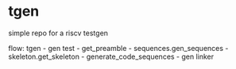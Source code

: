 # tgen
simple repo for a riscv testgen

flow:
tgen 
	- gen test
		- get_preamble
		- sequences.gen_sequences
				- skeleton.get_skeleton
				- generate_code_sequences
	- gen linker

